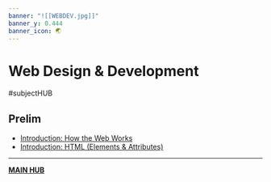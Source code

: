 ```yaml
---
banner: "![[WEBDEV.jpg]]"
banner_y: 0.444
banner_icon: 🌏
---
```

# Web Design & Development
#subjectHUB 

## Prelim
- [Introduction: How the Web Works](IntroHTML.md)
- [Introduction: HTML (Elements & Attributes)](HTML.md)

---
**[MAIN HUB](main)**